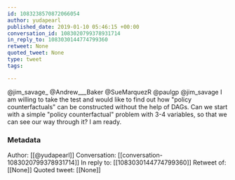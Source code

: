```yaml
---
id: 1083238570872066054
author: yudapearl
published_date: 2019-01-10 05:46:15 +00:00
conversation_id: 1083020799378931714
in_reply_to: 1083030144774799360
retweet: None
quoted_tweet: None
type: tweet
tags:

---
```


@jim_savage_ @Andrew___Baker @SueMarquezR @paulgp @jim_savage I am willing to take the test and would like to find out how "policy counterfactuals" can be constructed without the help of DAGs. Can we start with a simple "policy counterfactual" problem with 3-4 variables, so that we can see our way through it?  I am ready.

### Metadata

Author: [[@yudapearl]]
Conversation: [[conversation-1083020799378931714]]
In reply to: [[1083030144774799360]]
Retweet of: [[None]]
Quoted tweet: [[None]]
